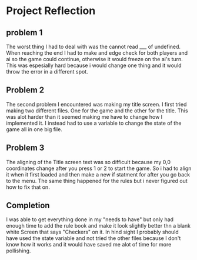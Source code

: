 # Project Reflection

## problem 1

  The worst thing I had to deal with was the cannot read ___ of undefined. When reaching the end I
  had to make and edge check for both players and ai so the game could continue, otherwise it would freeze on the ai's turn.
  This was espesially hard because i would change one thing and it would throw the error in a different spot.
  
## Problem 2
  
  The second problem I encountered was making my title screen. I first tried making two different files. One for the game and the other for the title.
  This was alot harder than it seemed making me have to change how I implemented it. I instead had to use a variable to change the state of the game all in one big file.
  
## Problem 3

  The aligning of the Title screen text was so difficult because my 0,0 coordinates change after you press 1 or 2 to start the game. So i had to 
  align it when it first loaded and then make a new if statment for after you go back to the menu. The same thing happened for the rules but i never figured out how to fix that on.
  
## Completion

  I was able to get everything done in my "needs to have" but only had enough time to add the rule book and make it look slightly better thn a blank white 
  Screen that says "Checkers" on it. In hind sight I probably should have used the state variable and not tried the other files because I don't know 
  how it works and it  would have saved me alot of time for more pollishing. 
